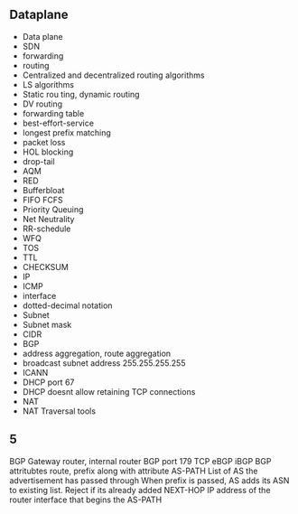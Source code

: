 
## Dataplane
- Data plane
- SDN
- forwarding
- routing
- Centralized and decentralized routing algorithms
- LS algorithms
- Static rou ting, dynamic routing
- DV routing
- forwarding table
- best-effort-service
- longest prefix matching
- packet loss
- HOL blocking
- drop-tail
- AQM
- RED 
- Bufferbloat
- FIFO FCFS
- Priority Queuing
- Net Neutrality
- RR-schedule
- WFQ
- TOS
- TTL
- CHECKSUM
- IP
- ICMP
- interface
- dotted-decimal notation
- Subnet
- Subnet mask
- CIDR 
- BGP 
- address aggregation, route aggregation
- broadcast subnet address 255.255.255.255
- ICANN 
- DHCP  port 67
- DHCP doesnt allow retaining TCP connections
- NAT 
- NAT Traversal tools

## 5
BGP
Gateway router, internal router
BGP port 179 TCP
eBGP
iBGP
BGP attritubtes
route, prefix along with attribute
AS-PATH
	List of AS the advertisement has passed through
	When prefix is passed, AS adds its ASN to existing list.
	Reject if its already added
NEXT-HOP
	IP address of the router interface that begins the AS-PATH
